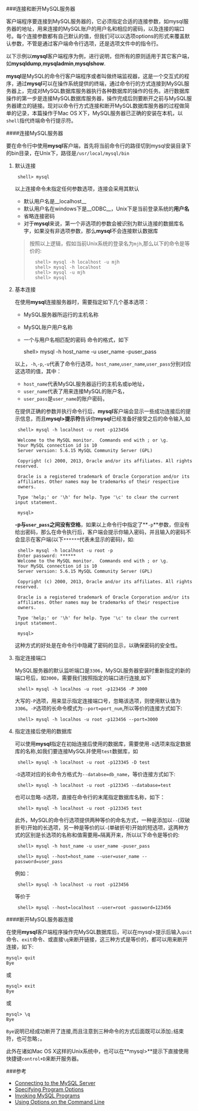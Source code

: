 ###连接和断开MySQL服务器

客户端程序要连接到MySQL服务器的，它必须指定合适的连接参数，如mysql服务器的地址，用来连接的MySQL账户的用户名和相应的密码，以及连接的端口号。每个连接参数都有自己默认的值，但我们可以以选项options的形式来覆盖默认参数，不管是通过客户端命令行选项，还是选项文件中的指令行。

以下示例以**mysql**客户端程序为例，进行说明，但所有的原则适用于其它客户端，如**mysqldump**,**mysqladmin**,**mysqlshow**.

**mysql**是MySQL的命令行客户端程序或者叫做终端监视器，这是一个交互式的程序，通过**mysql**可以在操作系统提供的终端，通过命令行的方式连接到MySQL服务器上，完成对MySQL数据库服务器执行各种数据库的操作的任务。进行数据库操作的第一步是连接MySQL数据库服务器，操作完成后则要断开之前与MySQL服务器建立的链接。现对以命令行方式连接和断开MySQL数据库服务器的过程做简单的记录，本篇操作于Mac OS X下，MySQL服务器已正确的安装在本机，以`shell`指代终端命令行提示符。



####连接MySQL服务器

要在命令行中使用**mysql**客户端，首先将当前命令行的路径切到mysql安装目录下的bin目录，在Unix下，路径是`/usr/local/mysql/bin`

1. 默认连接

		shell> mysql
		
	以上连接命令未指定任何参数选项，连接会采用其默认
	
	+ 默认用户名是__localhost__
	+ 默认用户名在windows下是__ODBC__，Unix下是当前登录系统的**用户名**
	+ 省略连接密码
	+ 对于**mysql**来说，第一个非选项的参数会被识别为默认连接的数据库名字，如果没有非选项参数，那么**mysql**不会连接默认数据库

	>按照以上逻辑，假如当前Unix系统的登录名为`mjh`,那么以下的命令是等价的:
	>	
	>		shell> mysql -h localhost -u mjh
	>		shell> mysql -h localhost
	>		shell> mysql -u mjh
	>		shell> mysql
	>

2. 基本连接

	在使用**mysql**连接服务器时，需要指定如下几个基本选项：
	+ MySQL服务器所运行的主机名称
	+ MySQL账户用户名称
	+ 一个与用户名相匹配的密码
	命令的格式，如下

		shell> mysql -h host_name -u user_name -puser_pass
		
	以上，`-h`,`-p`,`-u`代表了命令行选项，`host_name`,`user_name`,`user_pass`分别对应这选项的值，其中：
	+ `host_name`代表MySQL服务器运行的主机名或ip地址，
	+ `user_name`代表了用来连接MySQL的账户名，
	+ `user_pass`是`user_name`的账户密码，

	在提供正确的参数并执行命令行后，**mysql**客户端会显示一些成功连接后的提示信息，而且**mysql>提示符**告诉你**mysql**已经准备好接受之后的命令输入,如
	
		shell> mysql -h localhost -u root -p123456
	
		Welcome to the MySQL monitor.  Commands end with ; or \g.
		Your MySQL connection id is 10
		Server version: 5.6.15 MySQL Community Server (GPL)
	
		Copyright (c) 2000, 2013, Oracle and/or its affiliates. All rights reserved.
	
		Oracle is a registered trademark of Oracle Corporation and/or its
		affiliates. Other names may be trademarks of their respective
		owners.
	
		Type 'help;' or '\h' for help. Type '\c' to clear the current input statement.
	
		mysql>

	**-p与`user_pass`**之间没有**空格**，如果以上命令行中指定了**`-p`**参数，但没有给出密码，那么在命令执行后，客户端会提示你输入密码，并且输入的密码不会显示在客户端(以下`******`代表未显示的密码)，如:
	
		shell> mysql -h localhost -u root -p
		Enter password: ******
		Welcome to the MySQL monitor.  Commands end with ; or \g.
		Your MySQL connection id is 10
		Server version: 5.6.15 MySQL Community Server (GPL)
	
		Copyright (c) 2000, 2013, Oracle and/or its affiliates. All rights reserved.
	
		Oracle is a registered trademark of Oracle Corporation and/or its
		affiliates. Other names may be trademarks of their respective
		owners.
	
		Type 'help;' or '\h' for help. Type '\c' to clear the current input statement.
	
		mysql>
		
	这种方式的好处是在命令行中隐藏了密码的显示，以确保密码的安全性。
	
	
3. 指定连接端口
	
	MySQL服务器的默认监听端口是`3306`，MySQL服务器安装时重新指定的新的端口号后，如`3000`，需要我们按照指定的端口进行连接,如下
		
		shell> mysql -h localhos -u root -p123456 -P 3000
		
	大写的`-P`选项，用来显示指定连接端口号，忽略该选项，则使用默认值为`3306`。`-P`选项的长命令模式为`--port=port_num`,所以等价的连接方式如下:
		
		shell> mysql -h localhos -u root -p123456 --port=3000
	
4. 指定连接后使用的数据库
	
	可以使用**mysql**指定在初始连接后使用的数据库，需要使用`-D`选项来指定数据库的名称,如我们要连接MySQL并使用`test`数据库，如
		
		shell> mysql -h localhost -u root -p123345 -D test
			
	`-D`选项对应的长命令方格式为`--databse=db_name`，等价连接方式如下:
		
		shell> mysql -h localhost -u root -p123345 --database=test
			
	也可以忽略`-D`选项，直接在命令行的末尾指定数据库名称，如下：
		
		shell> mysql -h localhost -u root -p123345 test
		
	此外，MySQL的命令行选项提供两种等价的命名方式，一种是添加以`--`(双破折号)开始的长选项，另一种是等价的以`-`(单破折号)开始的短选项，这两种方式的区别是长选项的名称和值需要用`=`隔离开来，所以以下命令是等价的:
		
		shell> mysql -h host_name -u user_name -puser_pass
			
		shell> mysql --host=host_name --user=user_name --password=user_pass
	例如：

		shell> mysql -h localhost -u root -p123456
	等价于
		
		shell> mysql --host=localhost --user=root -password=123456
			

	
####断开MySQL服务器连接

在使用**mysql**客户端程序操作完MySQL数据库后，可以在mysql>提示后输入`quit`命令、`exit`命令、或直接`\q`来断开链接，这三种方式是等价的，都可以用来断开连接，如下:

	mysql> quit
	Bye
	
或

	mysql> exit
	Bye
或

	mysql> \q
	Bye
	
`Bye`说明已经成功断开了连接,而且注意到三种命令的方式后面既可以添加`;`结束符，也可忽略`;`。

此外在诸如Mac OS X这样的Unix系统中，也可以在**mysql>**提示下直接使用快捷键`control+D`来断开服务器。

###参考

+ [Connecting to the MySQL Server][1]
+ [Specifying Program Options][2]
+ [Invoking MySQL Programs][3]
+ [Using Options on the Command Line][4]

[1]: http://dev.mysql.com/doc/refman/5.6/en/connecting.html
[2]: http://dev.mysql.com/doc/refman/5.6/en/program-options.html
[3]: http://dev.mysql.com/doc/refman/5.6/en/invoking-programs.html
[4]: http://dev.mysql.com/doc/refman/5.6/en/command-line-options.html
